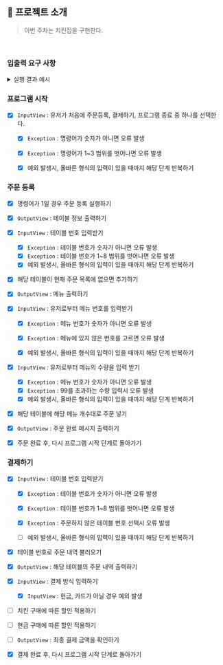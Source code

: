 ## 🚀 프로젝트 소개
> 이번 주차는 치킨집을 구현한다.
>
<br>

### 입출력 요구 사항

<details>
    <summary>실행 결과 예시</summary>
    <div markdown="1">

```

```

<br>
</div>
</details>

### 프로그램 시작
- [x] `InputView` : 유저가 처음에 주문등록, 결제하기, 프로그램 종료 중 하나를 선택한다.
  - [x] `Exception` : 명령어가 숫자가 아니면 오류 발생
  - [x] `Exception` : 명령어가 1~3 범위를 벗어나면 오류 발생
  - [x] 예외 발생시, 올바른 형식의 입력이 있을 때까지 해당 단계 반복하기


### 주문 등록
- [x] 명령어가 1일 경우 주문 등록 실행하기

- [x] `OutputView` : 테이블 정보 출력하기

- [x] `InputView` : 테이블 번호 입력받기
  - [x] `Exception` : 테이블 번호가 숫자가 아니면 오류 발생
  - [x] `Exception` : 테이블 번호가 1~8 범위를 벗어나면 오류 발생
  - [x] 예외 발생시, 올바른 형식의 입력이 있을 때까지 해당 단계 반복하기

- [x] 해당 테이블이 현재 주문 목록에 없으면 추가하기

- [x] `OutputView` : 메뉴 출력하기
- [x] `InputView` : 유저로부터 메뉴 번호를 입력받기
  - [x] `Exception` : 메뉴 번호가 숫자가 아니면 오류 발생
  - [x] `Exception` : 메뉴에 있지 않은 번호를 고르면 오류 발생
  - [x] 예외 발생시, 올바른 형식의 입력이 있을 때까지 해당 단계 반복하기


- [x] `InputView` : 유저로부터 메뉴의 수량을 입력 받기
  - [x] `Exception` : 메뉴 번호가 숫자가 아니면 오류 발생
  - [x] `Exception` : 99를 초과하는 수량 입력시 오류 발생
  - [x] 예외 발생시, 올바른 형식의 입력이 있을 때까지 해당 단계 반복하기

- [x] 해당 테이블에 해당 메뉴 개수대로 주문 넣기

- [x] `OutputView` : 주문 완료 메시지 출력하기
- [x] 주문 완료 후, 다시 프로그램 시작 단계로 돌아가기

### 결제하기
- [x] `InputView` : 테이블 번호 입력받기
  - [x] `Exception` : 테이블 번호가 숫자가 아니면 오류 발생
  - [x] `Exception` : 테이블 번호가 1~8 범위를 벗어나면 오류 발생
  - [x] `Exception` : 주문하지 않은 테이블 번호 선택시 오류 발생
  - [ ] 예외 발생시, 올바른 형식의 입력이 있을 때까지 해당 단계 반복하기


- [x] 테이블 번호로 주문 내역 불러오기
- [x] `OutputView` : 해당 테이블의 주문 내역 출력하기

- [x] `InputView` : 결제 방식 입력하기
  - [x] `InputView` : 헌금, 카드가 아닐 경우 예외 발생

- [ ] 치킨 구매에 따른 할인 적용하기
- [ ] 현금 구매에 따른 할인 적용하기

- [ ] `OutputView` : 최종 결제 금액을 확인하기
- [x] 결제 완료 후, 다시 프로그램 시작 단계로 돌아가기
